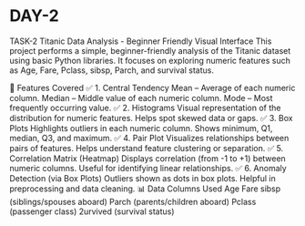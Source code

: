 # DAY-2
TASK-2
Titanic Data Analysis - Beginner Friendly Visual Interface
This project performs a simple, beginner-friendly analysis of the Titanic dataset using basic Python libraries. It focuses on exploring numeric features such as Age, Fare, Pclass, sibsp, Parch, and survival status.

📌 Features Covered
✅ 1. Central Tendency
Mean – Average of each numeric column.
Median – Middle value of each numeric column.
Mode – Most frequently occurring value.
✅ 2. Histograms
Visual representation of the distribution for numeric features.
Helps spot skewed data or gaps.
✅ 3. Box Plots
Highlights outliers in each numeric column.
Shows minimum, Q1, median, Q3, and maximum.
✅ 4. Pair Plot
Visualizes relationships between pairs of features.
Helps understand feature clustering or separation.
✅ 5. Correlation Matrix (Heatmap)
Displays correlation (from -1 to +1) between numeric columns.
Useful for identifying linear relationships.
✅ 6. Anomaly Detection (via Box Plots)
Outliers shown as dots in box plots.
Helpful in preprocessing and data cleaning.
📊 Data Columns Used
Age
Fare
sibsp (siblings/spouses aboard)
Parch (parents/children aboard)
Pclass (passenger class)
2urvived (survival status)
